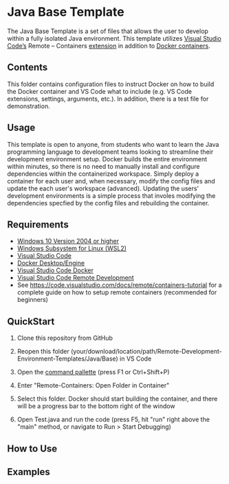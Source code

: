 # Java Base Template

The Java Base Template is a set of files that allows the user to develop within a fully isolated Java environment. This template utilizes [Visual Studio Code’s](<https://code.visualstudio.com/learn>) Remote – Containers [extension](<https://marketplace.visualstudio.com/VSCode>) in addition to [Docker containers](<https://www.docker.com/resources/what-container>).

## Contents

This folder contains configuration files to instruct Docker on how to build the Docker container and VS Code what to include (e.g. VS Code extensions, settings, arguments, etc.). In addition, there is a test file for demonstration.

## Usage

This template is open to anyone, from students who want to learn the Java programming language to development teams looking to streamline their development environment setup. Docker builds the entire environment within minutes, so there is no need to manually install and configure dependencies within the containerized workspace. Simply deploy a container for each user and, when necessary, modify the config files and update the each user's workspace (advanced). Updating the users' development environments is a simple process that involes modifying the dependencies specfied by the config files and rebuilding the container.

## Requirements

- [Windows 10 Version 2004 or higher](<https://support.microsoft.com/en-us/windows/get-the-windows-10-october-2020-update-7d20e88c-0568-483a-37bc-c3885390d212>)
- [Windows Subsystem for Linux (WSL2)](<https://docs.microsoft.com/en-us/windows/wsl/install-win10>)
- [Visual Studio Code](<https://code.visualstudio.com/>)
- [Docker Desktop/Engine](<https://www.docker.com/products/docker-desktop>)
- [Visual Studio Code Docker](<https://code.visualstudio.com/docs/containers/overview>)
- [Visual Studio Code Remote Development](<https://code.visualstudio.com/docs/remote/remote-overview>)
- See <https://code.visualstudio.com/docs/remote/containers-tutorial> for a complete guide on how to setup remote containers (recommended for beginners)

## QuickStart

1. Clone this repository from GitHub

2. Reopen this folder (your/download/location/path/Remote-Development-Environment-Templates/Java/Base) in VS Code

3. Open the [command pallette](<https://code.visualstudio.com/docs/getstarted/userinterface#:~:text=The%20most%20important%20key%20combination,provides%20access%20to%20many%20commands.>) (press F1 or Ctrl+Shift+P)

4. Enter "Remote-Containers: Open Folder in Container"

5. Select this folder. Docker should start building the container, and there will be a progress bar to the bottom right of the window

6. Open Test.java and run the code (press F5, hit "run" right above the "main" method, or navigate to Run > Start Debugging)

## How to Use

## Examples
